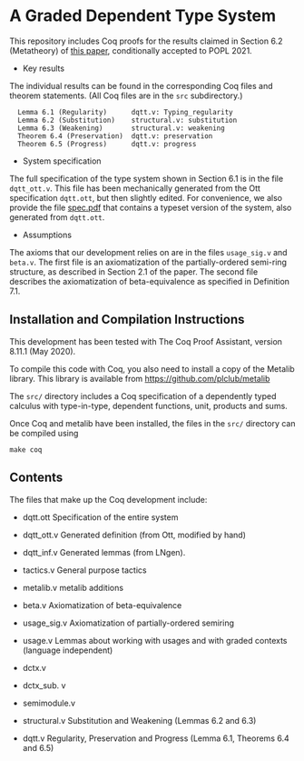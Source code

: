 A Graded Dependent Type System
==============================

This repository includes Coq proofs for the results claimed in Section 6.2
(Metatheory) of [this
paper](https://github.com/sweirich/graded-haskell/blob/main/submitted-version.pdf),
conditionally accepted to POPL 2021. 

* Key results

The individual results can be found in the corresponding Coq files and theorem
statements. (All Coq files are in the `src` subdirectory.)

      Lemma 6.1 (Regularity)      dqtt.v: Typing_regularity
      Lemma 6.2 (Substitution)    structural.v: substitution
      Lemma 6.3 (Weakening)       structural.v: weakening
      Theorem 6.4 (Preservation)  dqtt.v: preservation
      Theorem 6.5 (Progress)      dqtt.v: progress

* System specification

The full specification of the type system shown in Section 6.1 is in the file
`dqtt_ott.v`. This file has been mechanically generated from the Ott
specification `dqtt.ott`, but then slightly edited. For convenience, we also
provide the file
[spec.pdf](https://github.com/sweirich/graded-haskell/blob/main/spec.pdf) that
contains a typeset version of the system, also generated from `dqtt.ott`.

* Assumptions 

The axioms that our development relies on are in the files `usage_sig.v`
and `beta.v`.  The first file is an axiomatization of the partially-ordered
semi-ring structure, as described in Section 2.1 of the paper. The second file
describes the axiomatization of beta-equivalence as specified in Definition
7.1.

Installation and Compilation Instructions
------------------------------------------

This development has been tested with The Coq Proof Assistant, version 8.11.1
(May 2020).

To compile this code with Coq, you also need to install a copy of the Metalib
library.  This library is available from https://github.com/plclub/metalib

The `src/` directory includes a Coq specification of a dependently typed
calculus with type-in-type, dependent functions, unit, products and sums.

Once Coq and metalib have been installed, the files in the `src/` directory 
can be compiled using 

    make coq

Contents
--------

The files that make up the Coq development include:

- dqtt.ott     Specification of the entire system
- dqtt_ott.v   Generated definition (from Ott, modified by hand)
- dqtt_inf.v   Generated lemmas (from LNgen). 
- tactics.v    General purpose tactics
- metalib.v    metalib additions

- beta.v       Axiomatization of beta-equivalence
- usage_sig.v  Axiomatization of partially-ordered semiring

- usage.v      Lemmas about working with usages and with graded contexts (language independent)
- dctx.v     
- dctx_sub. v 
- semimodule.v

- structural.v  Substitution and Weakening (Lemmas 6.2 and 6.3)
- dqtt.v        Regularity, Preservation and Progress (Lemma 6.1, Theorems 6.4 and 6.5)


